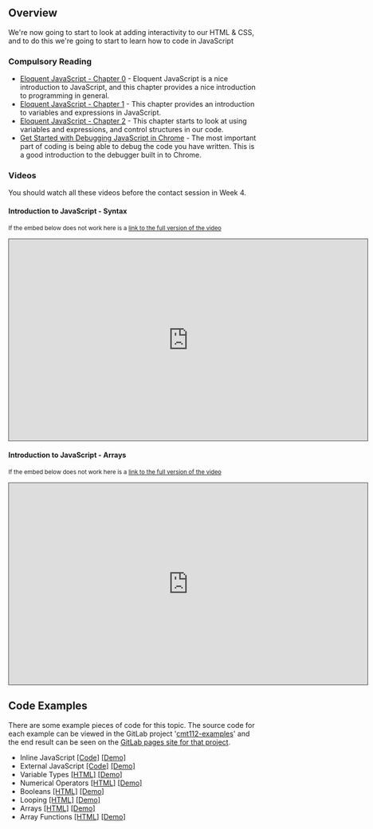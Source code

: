 ## Overview

We're now going to start to look at adding interactivity to our HTML & CSS, and to do this we're going to start to learn how to code in JavaScript

### Compulsory Reading

- [Eloquent JavaScript - Chapter 0](http://eloquentjavascript.net/00_intro.html) - Eloquent JavaScript is a nice introduction to JavaScript, and this chapter provides a nice introduction to programming in general.
- [Eloquent JavaScript - Chapter 1](http://eloquentjavascript.net/01_values.html) - This chapter provides an introduction to variables and expressions in JavaScript.
- [Eloquent JavaScript - Chapter 2](http://eloquentjavascript.net/02_program_structure.html) - This chapter starts to look at using variables and expressions, and control structures in our code.
- [Get Started with Debugging JavaScript in Chrome](https://developers.google.com/web/tools/chrome-devtools/javascript/) - The most important part of coding is being able to debug the code you have written. This is a good introduction to the debugger built in to Chrome.

### Videos

You should watch all these videos before the contact session in Week 4.

#### Introduction to JavaScript - Syntax

<p><small>If the embed below does not work here is a <a href="https://cardiff.cloud.panopto.eu/Panopto/Pages/Viewer.aspx?id=3f57b4ad-c26d-4fcd-872f-a97600fe8f3c" target="blank">link to the full version of the video</a></small></p>
<iframe src="https://cardiff.cloud.panopto.eu/Panopto/Pages/Embed.aspx?id=3f57b4ad-c26d-4fcd-872f-a97600fe8f3c&v=1" width="720" height="405" style="padding: 0px; border: 1px solid #464646;" frameborder="0" allowfullscreen allow="autoplay"></iframe>

#### Introduction to JavaScript - Arrays

<p><small>If the embed below does not work here is a <a href="https://cardiff.cloud.panopto.eu/Panopto/Pages/Viewer.aspx?id=8c1eef89-f686-4c7b-8cab-a97600fe8ffa" target="blank">link to the full version of the video</a></small></p>
<iframe src="https://cardiff.cloud.panopto.eu/Panopto/Pages/Embed.aspx?id=8c1eef89-f686-4c7b-8cab-a97600fe8ffa&v=1" width="720" height="405" style="padding: 0px; border: 1px solid #464646;" frameborder="0" allowfullscreen allow="autoplay"></iframe>

## Code Examples

There are some example pieces of code for this topic. The source code for each example can be viewed in the GitLab project '[cmt112-examples](https://gitlab.cs.cf.ac.uk/scm2mjc/cmt112-examples)' and the end result can be seen on the [GitLab pages site for that project](http://scm2mjc.pages.cs.cf.ac.uk/cmt112-examples/).

- Inline JavaScript [[Code]](https://gitlab.cs.cf.ac.uk/scm2mjc/cmt112-examples/tree/master/2-1/inline-js) [[Demo]](http://scm2mjc.pages.cs.cf.ac.uk/cmt112-examples/2-1/inline-js/)
- External JavaScript [[Code]](https://gitlab.cs.cf.ac.uk/scm2mjc/cmt112-examples/tree/master/2-1/external-js) [[Demo]](http://scm2mjc.pages.cs.cf.ac.uk/cmt112-examples/2-1/external-js/)
- Variable Types [[HTML]](https://gitlab.cs.cf.ac.uk/scm2mjc/cmt112-examples/blob/master/2-1/basic-js/types.html) [[Demo]](http://scm2mjc.pages.cs.cf.ac.uk/cmt112-examples/2-1/basic-js/types.html)
- Numerical Operators [[HTML]](https://gitlab.cs.cf.ac.uk/scm2mjc/cmt112-examples/blob/master/2-1/basic-js/numbers.html) [[Demo]](http://scm2mjc.pages.cs.cf.ac.uk/cmt112-examples/2-1/basic-js/numbers.html)
- Booleans [[HTML]](https://gitlab.cs.cf.ac.uk/scm2mjc/cmt112-examples/blob/master/2-1/basic-js/booleans.html) [[Demo]](http://scm2mjc.pages.cs.cf.ac.uk/cmt112-examples/2-1/basic-js/booleans.html)
- Looping [[HTML]](https://gitlab.cs.cf.ac.uk/scm2mjc/cmt112-examples/blob/master/2-1/basic-js/looping.html) [[Demo]](http://scm2mjc.pages.cs.cf.ac.uk/cmt112-examples/2-1/basic-js/looping.html)
- Arrays [[HTML]](https://gitlab.cs.cf.ac.uk/scm2mjc/cmt112-examples/blob/master/2-1/basic-js/arrays.html) [[Demo]](http://scm2mjc.pages.cs.cf.ac.uk/cmt112-examples/2-1/basic-js/arrays.html)
- Array Functions [[HTML]](https://gitlab.cs.cf.ac.uk/scm2mjc/cmt112-examples/blob/master/2-1/basic-js/array-functions.html) [[Demo]](http://scm2mjc.pages.cs.cf.ac.uk/cmt112-examples/2-1/basic-js/array-functions.html)
